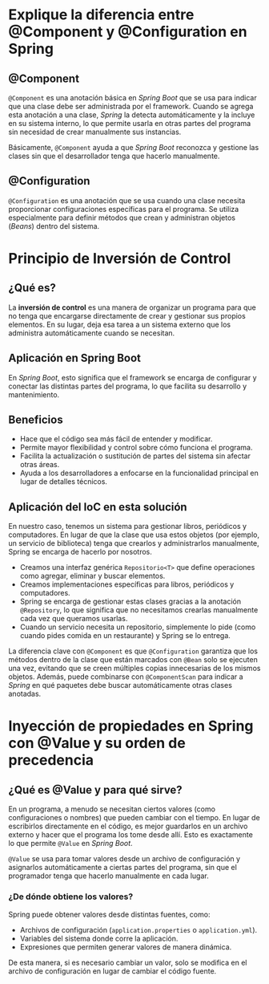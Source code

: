 # Explique la diferencia entre @Component y @Configuration en Spring

## @Component

`@Component` es una anotación básica en *Spring Boot* que se usa para indicar que una clase debe ser administrada por el framework. Cuando se agrega esta anotación a una clase, *Spring* la detecta automáticamente y la incluye en su sistema interno, lo que permite usarla en otras partes del programa sin necesidad de crear manualmente sus instancias.

Básicamente, `@Component` ayuda a que *Spring Boot* reconozca y gestione las clases sin que el desarrollador tenga que hacerlo manualmente.

## @Configuration

`@Configuration` es una anotación que se usa cuando una clase necesita proporcionar configuraciones específicas para el programa. Se utiliza especialmente para definir métodos que crean y administran objetos (*Beans*) dentro del sistema.

# Principio de Inversión de Control

## ¿Qué es?

La **inversión de control** es una manera de organizar un programa para que no tenga que encargarse directamente de crear y gestionar sus propios elementos. En su lugar, deja esa tarea a un sistema externo que los administra automáticamente cuando se necesitan.

## Aplicación en Spring Boot

En *Spring Boot*, esto significa que el framework se encarga de configurar y conectar las distintas partes del programa, lo que facilita su desarrollo y mantenimiento.

## Beneficios

- Hace que el código sea más fácil de entender y modificar.
- Permite mayor flexibilidad y control sobre cómo funciona el programa.
- Facilita la actualización o sustitución de partes del sistema sin afectar otras áreas.
- Ayuda a los desarrolladores a enfocarse en la funcionalidad principal en lugar de detalles técnicos.

## Aplicación del IoC en esta solución

En nuestro caso, tenemos un sistema para gestionar libros, periódicos y computadores. En lugar de que la clase que usa estos objetos (por ejemplo, un servicio de biblioteca) tenga que crearlos y administrarlos manualmente, Spring se encarga de hacerlo por nosotros.

- Creamos una interfaz genérica `Repositorio<T>` que define operaciones como agregar, eliminar y buscar elementos.
- Creamos implementaciones específicas para libros, periódicos y computadores.
- Spring se encarga de gestionar estas clases gracias a la anotación `@Repository`, lo que significa que no necesitamos crearlas manualmente cada vez que queramos usarlas.
- Cuando un servicio necesita un repositorio, simplemente lo pide (como cuando pides comida en un restaurante) y Spring se lo entrega.



La diferencia clave con `@Component` es que `@Configuration` garantiza que los métodos dentro de la clase que están marcados con `@Bean` solo se ejecuten una vez, evitando que se creen múltiples copias innecesarias de los mismos objetos. Además, puede combinarse con `@ComponentScan` para indicar a *Spring* en qué paquetes debe buscar automáticamente otras clases anotadas.

# Inyección de propiedades en Spring con @Value y su orden de precedencia

## ¿Qué es @Value y para qué sirve?

En un programa, a menudo se necesitan ciertos valores (como configuraciones o nombres) que pueden cambiar con el tiempo. En lugar de escribirlos directamente en el código, es mejor guardarlos en un archivo externo y hacer que el programa los tome desde allí. Esto es exactamente lo que permite `@Value` en *Spring Boot*.

`@Value` se usa para tomar valores desde un archivo de configuración y asignarlos automáticamente a ciertas partes del programa, sin que el programador tenga que hacerlo manualmente en cada lugar.

### ¿De dónde obtiene los valores?

Spring puede obtener valores desde distintas fuentes, como:

- Archivos de configuración (`application.properties` o `application.yml`).
- Variables del sistema donde corre la aplicación.
- Expresiones que permiten generar valores de manera dinámica.

De esta manera, si es necesario cambiar un valor, solo se modifica en el archivo de configuración en lugar de cambiar el código fuente.



